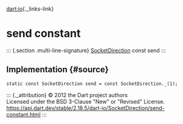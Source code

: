 [dart:io](../../dart-io/dart-io-library){._links-link}

send constant
=============

::: {.section .multi-line-signature}
[SocketDirection](../socketdirection-class) const send
:::

Implementation {#source}
--------------

``` {.language-dart data-language="dart"}
static const SocketDirection send = const SocketDirection._(1);
```

::: {._attribution}
© 2012 the Dart project authors\
Licensed under the BSD 3-Clause \"New\" or \"Revised\" License.\
<https://api.dart.dev/stable/2.18.5/dart-io/SocketDirection/send-constant.html>
:::
